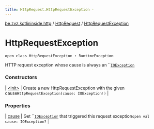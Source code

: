 ```yaml
---
title: HttpRequest.HttpRequestException - 
---
```


[be.zvz.kotlininside.http](../../index.html) / [HttpRequest](../index.html) / [HttpRequestException](./index.html)

# HttpRequestException

`open class HttpRequestException : RuntimeException`

HTTP request exception whose cause is always an ``[`IOException`](#)

### Constructors

| [&lt;init&gt;](-init-.html) | Create a new HttpRequestException with the given cause`HttpRequestException(cause: IOException!)` |

### Properties

| [cause](cause.html) | Get ``[`IOException`](#) that triggered this request exception`open val cause: IOException?` |


